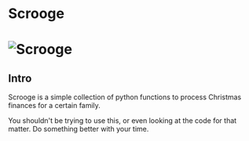 # Scrooge
# ![Scrooge](https://www.disneyclips.com/images3/images/scrooge-mcduck3.png)

## Intro
Scrooge is a simple collection of python functions to process Christmas
finances for a certain family.

You shouldn't be trying to use this, or even looking at the code for that
matter. Do something better with your time.
